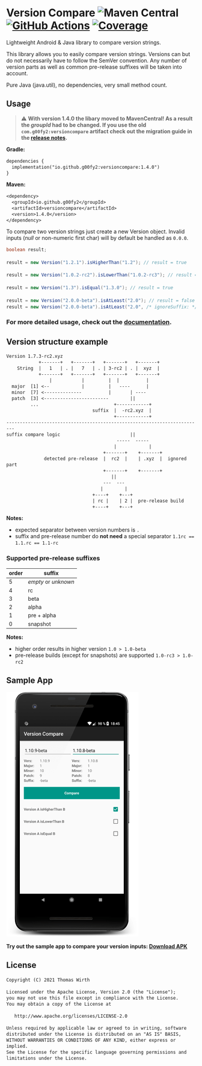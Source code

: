 Version Compare ![Maven Central](https://img.shields.io/maven-central/v/io.github.g00fy2/versioncompare) [![GitHub Actions](
https://github.com/g00fy2/version-compare/actions/workflows/build.yml/badge.svg)](https://github.com/G00fY2/version-compare/actions) [![Coverage](https://sonarcloud.io/api/project_badges/measure?project=G00fY2_version-compare&metric=coverage)](https://sonarcloud.io/dashboard?id=G00fY2_version-compare)
=====
Lightweight Android & Java library to compare version strings.

This library allows you to easily compare version strings. Versions can but do not necessarily have to follow the SemVer convention. Any number of version parts as well as common pre-release suffixes will be taken into account.

Pure Java (java.util), no dependencies, very small method count.

## Usage
> ⚠️ **With version 1.4.0 the libary moved to MavenCentral! As a result the *groupId* had to be changed. If you use the old `com.g00fy2:versioncompare` artifact check out the migration guide in the [release notes](https://github.com/G00fY2/version-compare/releases/tag/1.4.0).**

**Gradle:**
```
dependencies {
  implementation("io.github.g00fy2:versioncompare:1.4.0")
}
```
**Maven:**
```
<dependency>
  <groupId>io.github.g00fy2</groupId>
  <artifactId>versioncompare</artifactId>
  <version>1.4.0</version>
</dependency>
```

To compare two version strings just create a new Version object. Invalid inputs (*null* or non-numeric first char) will by default be handled as `0.0.0`.
```java
boolean result;

result = new Version("1.2.1").isHigherThan("1.2"); // result = true

result = new Version("1.0.2-rc2").isLowerThan("1.0.2-rc3"); // result = true

result = new Version("1.3").isEqual("1.3.0"); // result = true

result = new Version("2.0.0-beta").isAtLeast("2.0"); // result = false
result = new Version("2.0.0-beta").isAtLeast("2.0", /* ignoreSuffix: */ true); // result = true
```

### For more detailed usage, check out the [documentation](https://g00fy2.github.io/version-compare/io/github/g00fy2/versioncompare/Version.html).

## Version structure example
```
Version 1.7.3-rc2.xyz
            +-------+   +-------+   +-------+   +-------+
    String  |   1   | . |   7   | . | 3-rc2 | . |  xyz  |
            +-------+   +-------+   +-------+   +-------+
                |           |         |  |          |
  major  [1] <--            |         |   ----      |
  minor  [7] <--------------          |       | ----
  patch  [3] <------------------------        ||
         ...                            +------------+
                                suffix  |  -rc2.xyz  |
                                        +------------+
-------------------------------------------------------------------------
suffix compare logic                          ||
                                         -----  -----
                                        |            |
                                    +-------+    +-------+
              detected pre-release  |  rc2  |    | .xyz  |  ignored part
                                    +-------+    +-------+
                                       ||
                                    ---  ---
                                   |        |
                                +----+    +---+
                                | rc |    | 2 |  pre-release build
                                +----+    +---+
```

**Notes:**
* expected separator between version numbers is `.`
* suffix and pre-release number do **not need** a special separator `1.1rc == 1.1.rc == 1.1-rc`

### Supported pre-release suffixes
| order | suffix     |
| ----- | --------- |
| 5     | *empty* or *unknown* |
| 4     | rc        |
| 3     | beta      |
| 2     | alpha     |
| 1     | pre + alpha |
| 0     | snapshot |

**Notes:**
* higher order results in higher version `1.0 > 1.0-beta`
* pre-release builds (except for snapshots) are supported `1.0-rc3 > 1.0-rc2`

## Sample App
![Image](https://raw.githubusercontent.com/G00fY2/version-compare/gh-pages/images/version_compare_sampleapp_framed.png)

**Try out the sample app to compare your version inputs: [Download APK](https://github.com/G00fY2/version-compare/releases/download/1.4.0/version-compare-1.4.0-sample.apk)**

## License
    Copyright (C) 2021 Thomas Wirth

    Licensed under the Apache License, Version 2.0 (the "License");
    you may not use this file except in compliance with the License.
    You may obtain a copy of the License at

       http://www.apache.org/licenses/LICENSE-2.0

    Unless required by applicable law or agreed to in writing, software
    distributed under the License is distributed on an "AS IS" BASIS,
    WITHOUT WARRANTIES OR CONDITIONS OF ANY KIND, either express or implied.
    See the License for the specific language governing permissions and
    limitations under the License.
